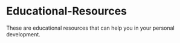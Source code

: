 # Educational-Resources
These are educational resources that can help you in your personal development.

